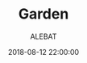---
layout: project
title:  "Garden"
date:   2018-08-12 22:00:00
author: ALEBAT
categories:
- project
img: 2.png
thumb: 2.png
carousel:
- 2.png
---